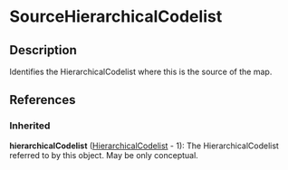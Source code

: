 
# SourceHierarchicalCodelist





## Description

Identifies the HierarchicalCodelist where this is the source of the map.




## References

### Inherited

**hierarchicalCodelist** ([HierarchicalCodelist](../HierarchicalCodelists/HierarchicalCodelist.md) - 1): The HierarchicalCodelist referred to by this object. May be only conceptual.



